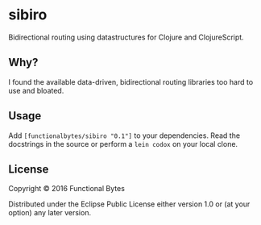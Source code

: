 # sibiro

Bidirectional routing using datastructures for Clojure and ClojureScript.

## Why?

I found the available data-driven, bidirectional routing libraries too hard to use and bloated.

## Usage

Add `[functionalbytes/sibiro "0.1"]` to your dependencies. Read the docstrings in the source or perform a `lein codox` on your local clone.

## License

Copyright © 2016 Functional Bytes

Distributed under the Eclipse Public License either version 1.0 or (at
your option) any later version.
